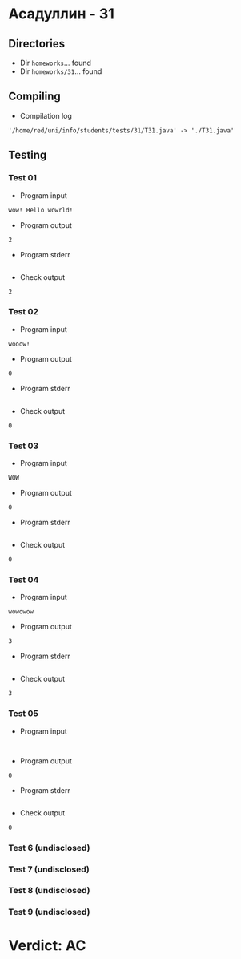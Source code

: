 # Асадуллин - 31
## Directories
- Dir `homeworks`... found
- Dir `homeworks/31`... found
## Compiling
- Compilation log
```
'/home/red/uni/info/students/tests/31/T31.java' -> './T31.java'

```
## Testing
### Test 01
- Program input
```
wow! Hello wowrld!

```
- Program output
```
2

```
- Program stderr
```

```
- Check output
```
2

```
### Test 02
- Program input
```
wooow!

```
- Program output
```
0

```
- Program stderr
```

```
- Check output
```
0

```
### Test 03
- Program input
```
WOW

```
- Program output
```
0

```
- Program stderr
```

```
- Check output
```
0

```
### Test 04
- Program input
```
wowowow

```
- Program output
```
3

```
- Program stderr
```

```
- Check output
```
3

```
### Test 05
- Program input
```


```
- Program output
```
0

```
- Program stderr
```

```
- Check output
```
0

```
### Test 6 (undisclosed)
### Test 7 (undisclosed)
### Test 8 (undisclosed)
### Test 9 (undisclosed)
# Verdict: AC
